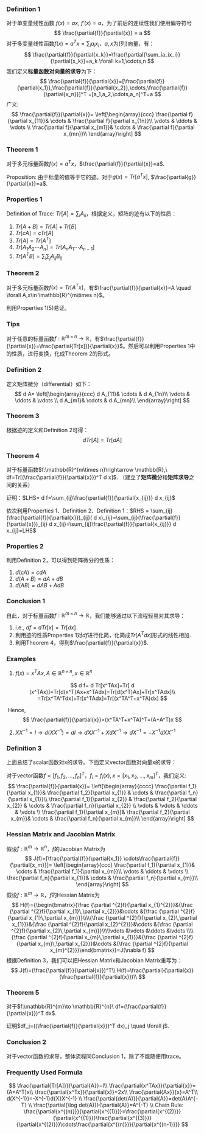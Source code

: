 ### Definition 1

对于单变量线性函数 $f(x)=ax$​​​, $f'(x)=a$​，为了前后的连续性我们使用偏导符号
$$
\frac{\partial{f}}{\partial{x}} = a
$$
对于多变量线性函数$f(x)=a^Tx=\sum_{i}a_{i}x_{i}$​​​​，$a,x$​​为(列)向量，有：
$$
\frac{\partial{f}}{\partial{x_k}}=\frac{\partial{\sum_ia_ix_i}}{\partial{x_k}}=a_k \forall k=1,\cdots,n
$$
我们定义**标量函数对向量的求导**为下：
$$
\frac{\partial{f}}{\partial{x}}=[\frac{\partial{f}}{\partial{x_1}},\frac{\partial{f}}{\partial{x_2}},\cdots,\frac{\partial{f}}{\partial{x_n}}]^T =[a_1,a_2,\cdots,a_n]^T=a
$$
广义:
$$
\frac{\partial{f}}{\partial{x}}=
\left[\begin{array}{ccc}
\frac{\partial f}{\partial x_{11}}& \cdots & \frac{\partial f}{\partial x_{1n}}\\
\vdots & \ddots & \vdots \\
\frac{\partial f}{\partial x_{m1}}& \cdots & \frac{\partial f}{\partial x_{mn}}\\
\end{array}\right]
$$

### Theorem 1

对于多元标量函数$f(x)=a^Tx$，$\frac{\partial{f}}{\partial{x}}=a$​.

Proposition: 由于标量的值等于它的迹。对于$g(x)=Tr[a^Tx]$​​, $\frac{\partial{g}}{\partial{x}}=a$​​.

### Properties 1

Definition of Trace: $Tr[A]=\sum_iA_{ii}$，根据定义，矩阵的迹有以下的性质：

1. $Tr[A+B]=Tr[A]+Tr[B]$​
2. $Tr[cA]=cTr[A]$
3. $Tr[A]=Tr[A^T]$
4. $Tr[A_1 A_2 \cdots A_n]=Tr[A_n A_1 \cdots A_{n-1}]$​
5. $Tr[A^T B]=\sum_i\sum_jA_{ij}B_{ij}$

### Theorem 2

对于多元标量函数$f(x)=Tr[A^{T}x]$​，有$\frac{\partial{f}}{\partial{x}}=A \quad \forall A,x\in \mathbb{R}^{m\times n}$​。

利用Properties 1(5)易证。

### Tips

对于任意的标量函数$f:\mathbb{R}^{m\times n}\rightarrow \mathbb{R}$，有$\frac{\partial{f}}{\partial{x}}=\frac{\partial{Tr[x]}}{\partial{x}}$。然后可以利用Properties 1中的性质，进行变换，化成Theorem 2的形式。

### Definition 2

定义矩阵微分（differential）如下：
$$
 d  A=
\left[\begin{array}{ccc}
 d  A_{11}& \cdots &  d  A_{1n}\\
\vdots & \ddots & \vdots \\
 d  A_{m1}& \cdots &  d  A_{mn}\\
\end{array}\right]
$$

### Theorem 3

根据迹的定义和Definition 2可得：
$$
 d  Tr[A] = Tr[ d  A]
$$

### Theorem 4

对于标量函数$f:\mathbb{R}^{m\times n}\rightarrow \mathbb{R},\ df=Tr[(\frac{\partial{f}}{\partial{x}})^T d x]$​​. （建立了**矩阵微分**和**矩阵求导**之间的关系）

证明：$LHS= d  f=\sum_{ij}\frac{\partial{f}}{\partial{x_{ij}}} d  x_{ij}$​

依次利用Properties 1、Definition 2、Definition 1：$RHS = \sum_{ij}(\frac{\partial{f}}{\partial{x}})_{ij}( d  x)_{ij}=\sum_{ij}(\frac{\partial{f}}{\partial{x}})_{ij} d  x_{ij}=\sum_{ij}\frac{\partial{f}}{\partial{x_{ij}}} d  x_{ij}=LHS$

### Properties 2

利用Definition 2，可以得到矩阵微分的性质：

1. $d(cA)=cdA$
2. $d(A+B)=dA + dB$
3. $d(AB)=dAB+AdB$

### Conclusion 1

自此，对于标量函数$f:\mathbb{R}^{m\times n}\rightarrow \mathbb{R}$​，我们能够通过以下流程轻易对其求导：

1. i.e., $df=dTr[x]=Tr[dx]$​
2. 利用迹的性质Properties 1对$df$​进行化简，化简成$Tr[A^T dx]$​​​​形式的线性相加.
3. 利用Theorem 4，得到$\frac{\partial{f}}{\partial{x}}$​.

### Examples

1. $f(x)=x^TAx, A\in\mathbb{R}^{n \times n},x\in \mathbb{R}^n$​​

$$
d  f= d  Tr[x^TAx]=Tr[ d (x^TAx)]=Tr[d(x^T)Ax+x^TAdx]=Tr[d(x^T)Ax]+Tr[x^TAdx]\\
=Tr[x^TA^Tdx]+Tr[x^TAdx]=Tr[(x^TA^T+x^TA)dx]
$$

​	Hence,
$$
\frac{\partial{f}}{\partial{x}}=(x^TA^T+x^TA)^T=(A+A^T)x
$$

2. $XX^{-1}=I\to d (XX^{-1})= d  I \to  d  XX^{-1}+X d  X^{-1} \to  d  X^{-1}=-X^{-1} d  XX^{-1}$

### Definition 3

上面总结了scalar函数对x的求导。下面定义vector函数对向量x的求导：

对于vector函数$f=[f_1,f_2,\dots,f_n]^T$​​，$f_i=f_i(x), x=[x_1,x_2,\dots,x_m]^T$​​，我们定义:
$$
\frac{\partial{f}}{\partial{x}}=
\left[\begin{array}{cccc}
\frac{\partial f_1}{\partial x_{1}}& \frac{\partial f_2}{\partial x_{1}} & \cdots & \frac{\partial f_n}{\partial x_{1}}\\
\frac{\partial f_1}{\partial x_{2}} & \frac{\partial f_2}{\partial x_{2}}  & \cdots & \frac{\partial f_n}{\partial x_{2}}  \\
\vdots & \vdots & \ddots & \vdots \\
\frac{\partial f_1}{\partial x_{m}}& \frac{\partial f_2}{\partial x_{m}}& \cdots & \frac{\partial f_n}{\partial x_{m}}\\
\end{array}\right]
$$

### Hessian Matrix and Jacobian Matrix

假设$f:\mathbb{R}^m \to \mathbb{R}^n$，$f$的Jacobian Matrix为
$$
J(f)=[\frac{\partial{f}}{\partial{x_1}} \cdots\frac{\partial{f}}{\partial{x_m}}]=
\left[\begin{array}{ccc}
\frac{\partial f_1}{\partial x_{1}}& \cdots & \frac{\partial f_1}{\partial x_{m}}\\
\vdots & \ddots & \vdots \\
\frac{\partial f_n}{\partial x_{1}}& \cdots & \frac{\partial f_n}{\partial x_{m}}\\
\end{array}\right]
$$
假设$f:\mathbb{R}^m \to \mathbb{R}$​，$f$​​的Hessian Matrix为
$$
H(f)={\begin{bmatrix}{\frac {\partial ^{2}f}{\partial x_{1}^{2}}}&{\frac {\partial ^{2}f}{\partial x_{1}\,\partial x_{2}}}&\cdots &{\frac {\partial ^{2}f}{\partial x_{1}\,\partial x_{m}}}\\\\{\frac {\partial ^{2}f}{\partial x_{2}\,\partial x_{1}}}&{\frac {\partial ^{2}f}{\partial x_{2}^{2}}}&\cdots &{\frac {\partial ^{2}f}{\partial x_{2}\,\partial x_{m}}}\\\\\vdots &\vdots &\ddots &\vdots \\\\{\frac {\partial ^{2}f}{\partial x_{m}\,\partial x_{1}}}&{\frac {\partial ^{2}f}{\partial x_{m}\,\partial x_{2}}}&\cdots &{\frac {\partial ^{2}f}{\partial x_{m}^{2}}}\end{bmatrix}}=J(\nabla f)
$$
根据Definition 3，我们可以把Hessian Matrix和Jacobian Matrix重写为：
$$
J(f)=(\frac{\partial{f}}{\partial{x}})^T\\
H(f)=\frac{\partial}{\partial{x}}(\frac{\partial{f}}{\partial{x}})\\
$$

### Theorem 5

对于$f:\mathbb{R}^{m}\to \mathbb{R}^{n}\ df=(\frac{\partial{f}}{\partial{x}})^T dx$​. 

证明$df_j=((\frac{\partial{f}}{\partial{x}})^T dx)_j \quad \forall j$​.

### Conclusion 2

对于vector函数的求导，整体流程同Conclusion 1，除了不能随便用trace。

### Frequently Used Formula

$$
\frac{\partial{Tr[A]}}{\partial{A}}=I\\
\frac{\partial{x^TAx}}{\partial{x}}=(A+A^T)x\\
\frac{\partial{x^Tx}}{\partial{x}}=2x\\
\frac{\partial{Ax}}{x}=A^T\\
d(X^{-1})=-X^{-1}d{X}X^{-1} \\
\frac{\partial{det(A)}}{\partial{A}}=det(A)A^{-T} \\
\frac{\partial{\log det(A)}}{\partial{A}}=A^{-T} \\
Chain Rule: \frac{\partial{x^{(n)}}}{\partial{x^{(1)}}}=\frac{\partial{x^{(2)}}}{\partial{x^{(1)}}}\frac{\partial{x^{(3)}}}{\partial{x^{(2)}}}\cdots\frac{\partial{x^{(n)}}}{\partial{x^{(n-1)}}}
$$

